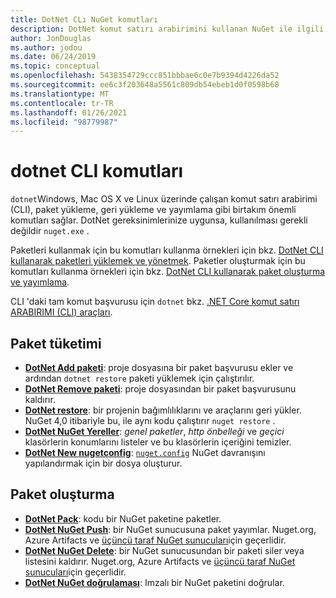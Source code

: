 ```yaml
---
title: DotNet CLı NuGet komutları
description: DotNet komut satırı arabirimini kullanan NuGet ile ilgili komutlar için kısa bir başvuru.
author: JonDouglas
ms.author: jodou
ms.date: 06/24/2019
ms.topic: conceptual
ms.openlocfilehash: 5438354729ccc851bbbae6c0e7b9394d4226da52
ms.sourcegitcommit: ee6c3f203648a5561c809db54ebeb1d0f0598b68
ms.translationtype: MT
ms.contentlocale: tr-TR
ms.lasthandoff: 01/26/2021
ms.locfileid: "98779987"
---
```

# <a name="dotnet-cli-commands"></a>dotnet CLI komutları

`dotnet`Windows, Mac OS X ve Linux üzerinde çalışan komut satırı arabirimi (CLI), paket yükleme, geri yükleme ve yayımlama gibi birtakım önemli komutları sağlar. DotNet gereksinimlerinize uygunsa, kullanılması gerekli değildir `nuget.exe` .

Paketleri kullanmak için bu komutları kullanma örnekleri için bkz. [DotNet CLI kullanarak paketleri yüklemek ve yönetmek](../consume-packages/install-use-packages-dotnet-cli.md). Paketler oluşturmak için bu komutları kullanma örnekleri için bkz. [DotNet CLI kullanarak paket oluşturma ve yayımlama](../quickstart/create-and-publish-a-package-using-the-dotnet-cli.md).

CLI 'daki tam komut başvurusu için `dotnet` bkz. [.NET Core komut satırı ARABIRIMI (CLI) araçları](/dotnet/core/tools/?tabs=netcore2x).

## <a name="package-consumption"></a>Paket tüketimi

- [**DotNet Add paketi**](/dotnet/core/tools/dotnet-add-package): proje dosyasına bir paket başvurusu ekler ve ardından `dotnet restore` paketi yüklemek için çalıştırılır.
- [**DotNet Remove paketi**](/dotnet/core/tools/dotnet-remove-package): proje dosyasından bir paket başvurusunu kaldırır.
- [**DotNet restore**](/dotnet/core/tools/dotnet-restore?tabs=netcore2x): bir projenin bağımlılıklarını ve araçlarını geri yükler. NuGet 4,0 itibariyle bu, ile aynı kodu çalıştırır `nuget restore` .
- [**DotNet NuGet Yereller**](/dotnet/core/tools/dotnet-nuget-locals): *genel paketler*, *http önbelleği* ve *geçici* klasörlerin konumlarını listeler ve bu klasörlerin içeriğini temizler.
- [**DotNet New nugetconfig**](/dotnet/core/tools/dotnet-new): [`nuget.config`](../reference/nuget-config-file.md) NuGet davranışını yapılandırmak için bir dosya oluşturur.

## <a name="package-creation"></a>Paket oluşturma

- [**DotNet Pack**](/dotnet/core/tools/dotnet-pack?tabs=netcore2x): kodu bir NuGet paketine paketler.
- [**DotNet NuGet Push**](/dotnet/core/tools/dotnet-nuget-push): bir NuGet sunucusuna paket yayımlar. Nuget.org, Azure Artifacts ve [üçüncü taraf NuGet sunucuları](../hosting-packages/overview.md)için geçerlidir.
- [**DotNet NuGet Delete**](/dotnet/core/tools/dotnet-nuget-delete): bir NuGet sunucusundan bir paketi siler veya listesini kaldırır. Nuget.org, Azure Artifacts ve [üçüncü taraf NuGet sunucuları](../hosting-packages/overview.md)için geçerlidir.
- [**DotNet NuGet doğrulaması**](/dotnet/core/tools/dotnet-nuget-verify): Imzalı bir NuGet paketini doğrular.
